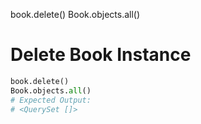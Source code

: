 book.delete()
Book.objects.all()

# Delete Book Instance
```python
book.delete()
Book.objects.all()
# Expected Output:
# <QuerySet []>
